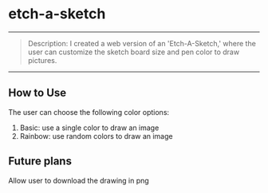 # etch-a-sketch

---
> Description: I created a web version of an 'Etch-A-Sketch,' where the user can customize the sketch board size and pen color to draw pictures. 
---

## How to Use

The user can choose the following color options:
1. Basic: use a single color to draw an image
2. Rainbow: use random colors to draw an image

## Future plans

Allow user to download the drawing in png
